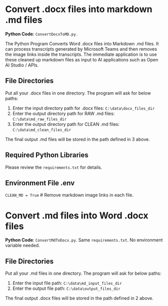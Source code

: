 # Convert .docx files into markdown .md files

**Python Code**: `ConvertDocxToMD.py.` 

The Python Program Converts Word .docx files into Markdown .md files. It can process transcripts generated by Microsoft Teams and then removes the image links inside the transcripts. The immediate application is to use these cleaned up markdown files as input to AI applications such as Open AI Studio / APIs. 

## File Directories 

Put all your .docx files in one directory. The program will ask for below paths:

1. Enter the input directory path for .docx files: `C:\data\docx_files_dir`
2. Enter the output directory path for RAW .md files: `C:\data\md_raw_files_dir`
3. Enter the output directory path for CLEAN .md files: `C:\data\md_clean_files_dir`

The final output .md files will be stored in the path defined in 3 above.

## Required Python Libraries 

Please review the `requirements.txt` for details. 



## Environment File .env

`CLEAN_MD = True` # Remove markdown image links in each file.

# Convert .md files into Word .docx files

**Python Code**: `ConvertMdToDocx.py`. Same `requirements.txt`. No environment variable needed. 

## File Directories 

Put all your .md files in one directory. The program will ask for below paths:

1. Enter the input file path: `C:\data\md_input_files_dir`
2. Enter the output file path: `C:\data\output_files_dir`

The final output .docx files will be stored in the path defined in 2 above.

